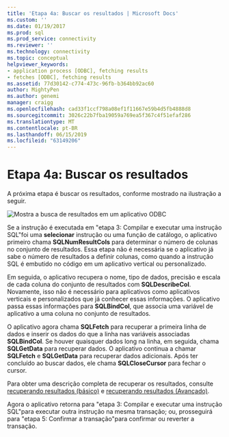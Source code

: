 ```yaml
---
title: 'Etapa 4a: Buscar os resultados | Microsoft Docs'
ms.custom: ''
ms.date: 01/19/2017
ms.prod: sql
ms.prod_service: connectivity
ms.reviewer: ''
ms.technology: connectivity
ms.topic: conceptual
helpviewer_keywords:
- application process [ODBC], fetching results
- fetches [ODBC], fetching results
ms.assetid: 77d30142-c774-473c-96fb-b364bb92ac60
author: MightyPen
ms.author: genemi
manager: craigg
ms.openlocfilehash: cad33f1ccf798a08ef1f11667e59b4d5fb4888d8
ms.sourcegitcommit: 3026c22b7fba19059a769ea5f367c4f51efaf286
ms.translationtype: MT
ms.contentlocale: pt-BR
ms.lasthandoff: 06/15/2019
ms.locfileid: "63149206"
---
```

# <a name="step-4a-fetch-the-results"></a>Etapa 4a: Buscar os resultados
A próxima etapa é buscar os resultados, conforme mostrado na ilustração a seguir.  
  
 ![Mostra a busca de resultados em um aplicativo ODBC](../../../odbc/reference/develop-app/media/pr14.gif "pr14")  
  
 Se a instrução é executada em "etapa 3: Compilar e executar uma instrução SQL"foi uma **selecionar** instrução ou uma função de catálogo, o aplicativo primeiro chama **SQLNumResultCols** para determinar o número de colunas no conjunto de resultados. Essa etapa não é necessária se o aplicativo já sabe o número de resultados a definir colunas, como quando a instrução SQL é embutido no código em um aplicativo vertical ou personalizado.  
  
 Em seguida, o aplicativo recupera o nome, tipo de dados, precisão e escala de cada coluna do conjunto de resultados com **SQLDescribeCol**. Novamente, isso não é necessário para aplicativos como aplicativos verticais e personalizados que já conhecer essas informações. O aplicativo passa essas informações para **SQLBindCol**, que associa uma variável de aplicativo a uma coluna no conjunto de resultados.  
  
 O aplicativo agora chama **SQLFetch** para recuperar a primeira linha de dados e inserir os dados do que a linha nas variáveis associadas **SQLBindCol**. Se houver quaisquer dados long na linha, em seguida, chama **SQLGetData** para recuperar dados. O aplicativo continua a chamar **SQLFetch** e **SQLGetData** para recuperar dados adicionais. Após ter concluído ao buscar dados, ele chama **SQLCloseCursor** para fechar o cursor.  
  
 Para obter uma descrição completa de recuperar os resultados, consulte [recuperando resultados (básico)](../../../odbc/reference/develop-app/retrieving-results-basic.md) e [recuperando resultados (Avançado)](../../../odbc/reference/develop-app/retrieving-results-advanced.md).  
  
 Agora o aplicativo retorna para "etapa 3: Compilar e executar uma instrução SQL"para executar outra instrução na mesma transação; ou, prosseguirá para "etapa 5: Confirmar a transação"para confirmar ou reverter a transação.
